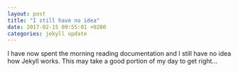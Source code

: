 ```yaml
---
layout: post
title: "I still have no idea"
date: 2017-02-15 09:55:01 +0200
categories: jekyll update
---
```


I have now spent the morning reading documentation and I still have no idea how Jekyll works.
This may take a good portion of my day to get right...
